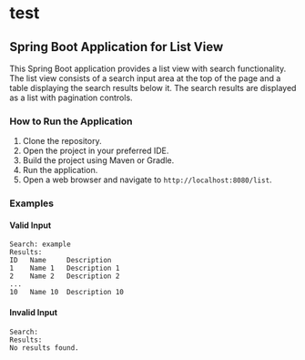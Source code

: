 # test

## Spring Boot Application for List View

This Spring Boot application provides a list view with search functionality. The list view consists of a search input area at the top of the page and a table displaying the search results below it. The search results are displayed as a list with pagination controls.

### How to Run the Application

1. Clone the repository.
2. Open the project in your preferred IDE.
3. Build the project using Maven or Gradle.
4. Run the application.
5. Open a web browser and navigate to `http://localhost:8080/list`.

### Examples

#### Valid Input

```
Search: example
Results:
ID   Name     Description
1    Name 1   Description 1
2    Name 2   Description 2
...
10   Name 10  Description 10
```

#### Invalid Input

```
Search: 
Results:
No results found.
```
